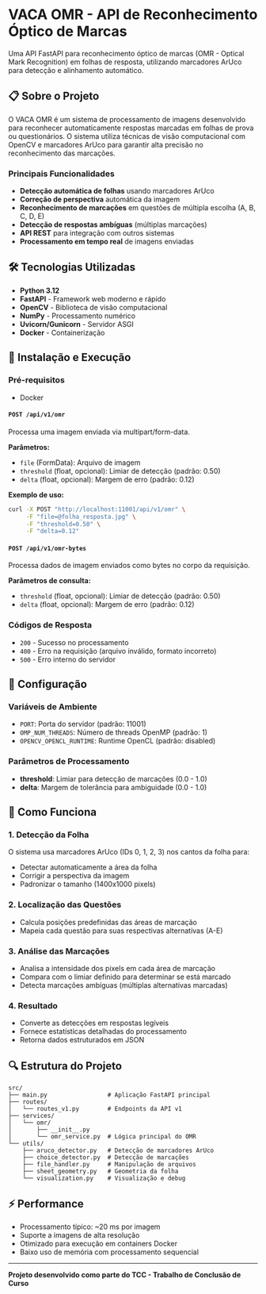 # VACA OMR - API de Reconhecimento Óptico de Marcas

Uma API FastAPI para reconhecimento óptico de marcas (OMR - Optical Mark Recognition) em folhas de resposta, utilizando marcadores ArUco para detecção e alinhamento automático.

## 📋 Sobre o Projeto

O VACA OMR é um sistema de processamento de imagens desenvolvido para reconhecer automaticamente respostas marcadas em folhas de prova ou questionários. O sistema utiliza técnicas de visão computacional com OpenCV e marcadores ArUco para garantir alta precisão no reconhecimento das marcações.

### Principais Funcionalidades

- **Detecção automática de folhas** usando marcadores ArUco
- **Correção de perspectiva** automática da imagem
- **Reconhecimento de marcações** em questões de múltipla escolha (A, B, C, D, E)
- **Detecção de respostas ambíguas** (múltiplas marcações)
- **API REST** para integração com outros sistemas
- **Processamento em tempo real** de imagens enviadas

## 🛠️ Tecnologias Utilizadas

- **Python 3.12**
- **FastAPI** - Framework web moderno e rápido
- **OpenCV** - Biblioteca de visão computacional
- **NumPy** - Processamento numérico
- **Uvicorn/Gunicorn** - Servidor ASGI
- **Docker** - Containerização

## 🚀 Instalação e Execução

### Pré-requisitos

- Docker


#### `POST /api/v1/omr`
Processa uma imagem enviada via multipart/form-data.

**Parâmetros:**
- `file` (FormData): Arquivo de imagem
- `threshold` (float, opcional): Limiar de detecção (padrão: 0.50)
- `delta` (float, opcional): Margem de erro (padrão: 0.12)

**Exemplo de uso:**
```bash
curl -X POST "http://localhost:11001/api/v1/omr" \
     -F "file=@folha_resposta.jpg" \
     -F "threshold=0.50" \
     -F "delta=0.12"
```

#### `POST /api/v1/omr-bytes`
Processa dados de imagem enviados como bytes no corpo da requisição.

**Parâmetros de consulta:**
- `threshold` (float, opcional): Limiar de detecção (padrão: 0.50)
- `delta` (float, opcional): Margem de erro (padrão: 0.12)

### Códigos de Resposta

- `200` - Sucesso no processamento
- `400` - Erro na requisição (arquivo inválido, formato incorreto)
- `500` - Erro interno do servidor

## 🔧 Configuração

### Variáveis de Ambiente

- `PORT`: Porta do servidor (padrão: 11001)
- `OMP_NUM_THREADS`: Número de threads OpenMP (padrão: 1)
- `OPENCV_OPENCL_RUNTIME`: Runtime OpenCL (padrão: disabled)

### Parâmetros de Processamento

- **threshold**: Limiar para detecção de marcações (0.0 - 1.0)
- **delta**: Margem de tolerância para ambiguidade (0.0 - 1.0)

## 📖 Como Funciona

### 1. Detecção da Folha
O sistema usa marcadores ArUco (IDs 0, 1, 2, 3) nos cantos da folha para:
- Detectar automaticamente a área da folha
- Corrigir a perspectiva da imagem
- Padronizar o tamanho (1400x1000 pixels)

### 2. Localização das Questões
- Calcula posições predefinidas das áreas de marcação
- Mapeia cada questão para suas respectivas alternativas (A-E)

### 3. Análise das Marcações
- Analisa a intensidade dos pixels em cada área de marcação
- Compara com o limiar definido para determinar se está marcado
- Detecta marcações ambíguas (múltiplas alternativas marcadas)

### 4. Resultado
- Converte as detecções em respostas legíveis
- Fornece estatísticas detalhadas do processamento
- Retorna dados estruturados em JSON

## 🔍 Estrutura do Projeto

```
src/
├── main.py                 # Aplicação FastAPI principal
├── routes/
│   └── routes_v1.py        # Endpoints da API v1
├── services/
│   └── omr/
│       ├── __init__.py
│       └── omr_service.py  # Lógica principal do OMR
└── utils/
    ├── aruco_detector.py   # Detecção de marcadores ArUco
    ├── choice_detector.py  # Detecção de marcações
    ├── file_handler.py     # Manipulação de arquivos
    ├── sheet_geometry.py   # Geometria da folha
    └── visualization.py    # Visualização e debug
```

## ⚡ Performance

- Processamento típico: ~20 ms por imagem
- Suporte a imagens de alta resolução
- Otimizado para execução em containers Docker
- Baixo uso de memória com processamento sequencial

---

**Projeto desenvolvido como parte do TCC - Trabalho de Conclusão de Curso**
